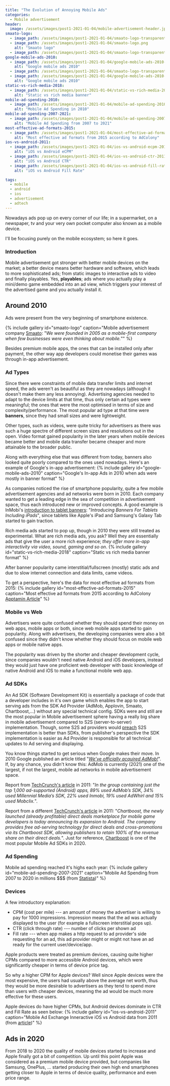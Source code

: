 ```yaml
---
title: "The Evolution of Annoying Mobile Ads"
categories:
  - Mobile advertisement
header:
  image: /assets/images/post1-2021-01-04/mobile-advertisement-header.jpg
smaato-logo:
  - image_path: /assets/images/post1-2021-01-04/smaato-logo-transparent-space.png
  - image_path: /assets/images/post1-2021-01-04/smaato-logo.png
    alt: "Smaato logo"
  - image_path: /assets/images/post1-2021-01-04/smaato-logo-transparent-space.png
google-mobile-ads-2010:
  - image_path: /assets/images/post1-2021-01-04/google-mobile-ads-2010-img1.png
    alt: "Google mobile ads 2010"
  - image_path: /assets/images/post1-2021-01-04/smaato-logo-transparent-space.png
  - image_path: /assets/images/post1-2021-01-04/google-mobile-ads-2010-img2.png
    alt: "Google mobile ads 2010"
static-vs-rich-media-2018:
  - image_path: /assets/images/post1-2021-01-04/static-vs-rich-media-2018.png
    alt: "Static vs rich media banner"
mobile-ad-spending-2010:
  - image_path: /assets/images/post1-2021-01-04/mobile-ad-spending-2010.png
    alt: "Mobile Ad Spending in 2010"
mobile-ad-spending-2007-2021:
  - image_path: /assets/images/post1-2021-01-04/mobile-ad-spending-2007-2021.png
    alt: "Mobile Ad Spending from 2007 to 2021"
most-effective-ad-formats-2015:
  - image_path: /assets/images/post1-2021-01-04/most-effective-ad-formats-2015.png
    alt: "Most effective ad formats from 2015 according to AdColony"
ios-vs-android-2011:
  - image_path: /assets/images/post1-2021-01-04/ios-vs-android-ecpm-2011.png
    alt: "iOS vs Android eCPM"
  - image_path: /assets/images/post1-2021-01-04/ios-vs-android-ctr-2011.png
    alt: "iOS vs Android CTR"
  - image_path: /assets/images/post1-2021-01-04/ios-vs-android-fill-rate-2011.png
    alt: "iOS vs Android Fill Rate"

tags:
  - mobile
  - android
  - ios
  - advertisement
  - adtech
---
```


Nowadays ads pop up on every corner of our life; in a supermarket, on a newspaper, tv and your very own pocket computer also known as a mobile device.

I'll be focusing purely on the mobile ecosystem; so here it goes.

### Introduction

Mobile advertisement got stronger with better mobile devices on the market; a better device means better hardware and software,
which leads to more sophisticated ads; from static images to interactive ads to video and finally playables.
Yes, **playables**; ads where you actually play a mini/demo game embedded into an ad view, which triggers your interest of the advertised game and you actually install it.

## Around 2010
Ads were present from the very beginning of smartphone existence.

{% include gallery id="smaato-logo" caption="Mobile advertisement company [Smaato](https://www.smaato.com/): \"_We were founded in 2005 as a mobile-first company when few businesses were even thinking about mobile._\"" %}

Besides premium mobile apps, the ones that can be installed only after payment, 
the other way app developers could monetise their games was through in-app advertisement.

### Ad Types

Since there were constraints of mobile data transfer limits and internet speed, the ads weren't as beautiful as they are nowadays (although it doesn't make them any less annoying).
Advertising agencies needed to adapt to the device limits at that time, thus only certain ad types were meaningful; the ones that were the most optimised in terms of size and complexity/performance.
The most popular ad type at that time were **banners**, since they had small sizes and were lightweight. 

Other types, such as videos, were quite tricky for advertisers as there was such a huge spectre of different screen sizes and resolutions out in the open.
Video format gained popularity in the later years when mobile devices became better and mobile data transfer became cheaper and more attainable to the broader public.  

Along with everything else that was different from today, banners also looked quite poorly compared to the ones used nowadays.
Here's an example of Google's in-app advertisement:
{% include gallery id="google-mobile-ads-2010" caption="Google's In-app Ads in 2010 when ads were mostly in banner format" %}

As companies noticed the rise of smartphone popularity, quite a few mobile advertisement agencies and ad networks were born in 2010.
Each company wanted to get a leading edge in the sea of competition in advertisement space, thus each introduced new or improved concepts.
A good example is InMobi's [introduction to tablet banners](https://www.inmobi.com/blog/2010/11/24/Introducing-Banners-for-Tablets-Including-iPads): "_Introducing Banners For Tablets Including iPads_",
since tablets like Apple's iPad and Samsung's Galaxy Tab started to gain traction.

Rich media ads started to pop up, though in 2010 they were still treated as experimental.
What are rich media ads, you ask? Well they are essentially ads that give the user a more rich experience; 
_they offer more in-app interactivity via video, sound, gaming and so on_.
{% include gallery id="static-vs-rich-media-2018" caption="Static vs rich media banner format" %}

After banner popularity came interstitial/fullscreen (mostly) static ads and due to slow internet connection and data limits, came videos.

To get a perspective, here's the data for most effective ad formats from 2015:
{% include gallery id="most-effective-ad-formats-2015" caption="Most effective ad formats from 2015 according to AdColony [Apptamin Article](https://www.apptamin.com/blog/best-mobile-ad-format/)" %} 

### Mobile vs Web

Advertisers were quite confused whether they should spend their money on web apps, mobile apps or both, 
since web mobile apps started to gain popularity. Along with advertisers, the developing companies were also a bit confused
since they didn't know whether they should focus on mobile web apps or mobile native apps.

The popularity was driven by the shorter and cheaper development cycle, since companies wouldn't need 
native Android and iOS developers, instead they would just have one proficient web developer with basic knowledge
of native Android and iOS to make a functional mobile web app. 

### Ad SDKs
An Ad SDK (Software Development Kit) is essentially a package of code that a developer includes in it's own game 
which enables the app to start serving ads from the SDK Ad Provider (AdMob, Applovin, Smaato, Chartboost,...) 
without any special technical config.
SDKs were and still are the most popular in Mobile advertisement sphere having a really big share in mobile advertisement compared to S2S (server-to-server) implementation.
Though, some S2S ad providers would [preach](https://pubnative.net/blog/api-sdk-mobile-ad-monetization/) S2S implementation is better than SDKs, 
from publisher's perspective the SDK implementation is easier as Ad Provider is responsible for all technical updates to Ad serving and displaying.  

You know things started to get serious when Google makes their move.
In 2010 Google published an article titled "[_We’ve officially acquired AdMob!_](https://googleblog.blogspot.com/2010/05/weve-officially-acquired-admob.html)".
If, by any chance, you didn't know this: AdMob is currently (2021) one of the largest, if not the largest, mobile ad networks in mobile advertisement space.

Report from [TechCrunch's article](https://techcrunch.com/2011/11/17/admob-dominates-android-ad-network-market-share/) in 2011: 
"_In the group containing just the top 1,000 ad-supported (Android) apps, 89% used AdMob’s SDK, 34% used Millennial Media’s SDK, 22% used Inmobi, 19% used AdWhirl and 15% used Mobclix._".

Report from a different [TechCrunch's article](https://techcrunch.com/2011/12/08/chartboost-expands-its-direct-deals-marketplace-to-android/) in 2011:
"_Chartboost, the newly launched (already profitable) direct deals marketplace for mobile game developers is today announcing its expansion to Android. The company provides free ad-serving technology for direct deals and cross-promotions via its Chartboost SDK, allowing publishers to retain 100% of the revenue share on their direct deals._".
Just for reference, [Chartboost](https://www.chartboost.com/) is one of the most popular Mobile Ad SDKs in 2020.

### Ad Spending
Mobile ad spending reached it's highs each year:
{% include gallery id="mobile-ad-spending-2007-2021" caption="Mobile Ad Spending from 2007 to 2020 in millions $$$ (from [Statista](https://www.statista.com/statistics/303817/mobile-internet-advertising-revenue-worldwide/))" %}

### Devices
A few introductory explanation:
- CPM (cost per mile) --- an amount of money the advertiser is willing to pay for 1000 impressions.
  Impression means that the ad was actually displayed to the user (for example a fullscreen interstitial pops up). 
- CTR (click through rate) --- number of clicks per shown ad
- Fill rate --- when app makes a http request to ad provider's side requesting for an ad, this ad provider might or might not have an ad ready for the current user/device/app.

Apple products were treated as premium devices, causing quite higher CPMs compared to more accessible Android devices, 
which were significantly cheaper in terms of device price tag.

So why a higher CPM for Apple devices? Well since Apple devices were the most expensive, the users had usually above the average net worth, 
thus they would be more desirable to advertisers as they tend to spend more than users with cheaper devices, 
meaning the ad would be much more effective for these users.

Apple devices do have higher CPMs, but Android devices dominate in CTR and Fill Rate as seen below:
{% include gallery id="ios-vs-android-2011" caption="Mobile Ad Exchange Inneractive iOS vs Android data from 2011 (from [article](https://www.theatlantic.com/technology/archive/2011/07/infographic-android-vs-apples-ios-in-mobile-advertising/242451/))" %}

## Ads in 2020

From 2018 to 2020 the quality of mobile devices started to increase and Apple finally got a bit of competition.
Up until this point Apple was considered as a premium mobile device provided, but companies like Samsung, OnePlus, ... started
producing their own high end smartphones getting closer to Apple in terms of device quality, performance and even price range.

   
